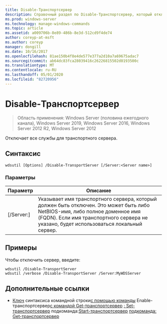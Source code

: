 ```yaml
---
title: Disable-Транспортсервер
description: Справочный раздел по Disable-Транспортсервер, который отключает все службы для транспортного сервера.
ms.prod: windows-server
ms.technology: manage-windows-commands
ms.topic: article
ms.assetid: a009706b-8e89-486b-8e3d-512cd9f4de74
author: coreyp-at-msft
ms.author: coreyp
manager: dongill
ms.date: 10/16/2017
ms.openlocfilehash: 81ae150b4f8e4de577e377a2d10a7a69675adac7
ms.sourcegitcommit: ab64dc83fca28039416c26226815502d0193500c
ms.translationtype: MT
ms.contentlocale: ru-RU
ms.lasthandoff: 05/01/2020
ms.locfileid: "82720956"
---
```

# <a name="disable-transportserver"></a>Disable-Транспортсервер

> Область применения: Windows Server (половина ежегодного канала), Windows Server 2019, Windows Server 2016, Windows Server 2012 R2, Windows Server 2012

Отключает все службы для транспортного сервера.

## <a name="syntax"></a>Синтаксис
```
wdsutil [Options] /Disable-TransportServer [/Server:<Server name>]
```
### <a name="parameters"></a>Параметры
|Параметр|Описание|
|-------|--------|
|[/Server:<Server name>]|Указывает имя транспортного сервера, который должен быть отключен. Это может быть либо NetBIOS-имя, либо полное доменное имя (FQDN). Если имя транспортного сервера не указано, будет использоваться локальный сервер.|
## <a name="examples"></a>Примеры
Чтобы отключить сервер, введите:
```
wdsutil /Disable-TransportServer
wdsutil /verbose /Disable-TransportServer /Server:MyWDSServer
```
## <a name="additional-references"></a>Дополнительные ссылки
- [Ключ](command-line-syntax-key.md)
синтаксиса командной строки[с помощью команды](using-the-enable-transportserver-command.md)
Enable-транспортсервер[с командой Get-транспортсервер](using-the-get-transportserver-command.md)
[: Set-транспортсервер](subcommand-set-transportserver.md)
подкоманда:[Start-транспортсервер](subcommand-start-transportserver.md)
[подкоманда: Get-транспортсервер](subcommand-stop-transportserver.md)
